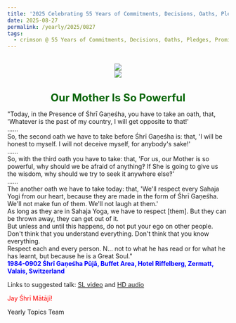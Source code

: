 ```yaml
---
title: '2025 Celebrating 55 Years of Commitments, Decisions, Oaths, Pledges, Promises, and Vows, Post 16 on Śhrī Gaṇeśha Chaturthī Day'
date: 2025-08-27
permalink: /yearly/2025/0827
tags:
  - crimson @ 55 Years of Commitments, Decisions, Oaths, Pledges, Promises, and Vows
---
```


<br>
<div style="text-align: center"><img src="https://pub-b6058b8fc5314638989cdd5e49178be6.r2.dev/2025_55_Years.png" /></div>

<div style="text-align: center"><img src="https://pub-b6058b8fc5314638989cdd5e49178be6.r2.dev/1984-0902_Shri_Ganesha_Puja_Buffet_Area_Hotel_Riffelberg_Zermatt_Switzerland_35_(Photo_credit_Alessandra_Pallini).jpg" /></div>

<br>
<p style="color:DarkGreen; text-align:center">
<font size="+2"><b>Our Mother Is So Powerful</b><br></font>
</p>

<p>
"Today, in the Presence of Śhrī Gaṇeśha, you have to take an oath, that, 'Whatever is the past of my country, I will get opposite to that!'<br>
......<br>
So, the second oath we have to take before Śhrī Gaṇeśha is: that, 'I will be honest to myself. I will not deceive myself, for anybody's sake!'<br>
......<br>
So, with the third oath you have to take: that, 'For us, our Mother is so powerful, why should we be afraid of anything‽ If She is going to give us the wisdom, why should we try to seek it anywhere else‽'<br>
......<br>
The another oath we have to take today: that, 'We'll respect every Sahaja Yogi from our heart, because they are made in the form of Śhrī Gaṇeśha. We'll not make fun of them. We'll not laugh at them.'<br>
As long as they are in Sahaja Yoga, we have to respect [them]. But they can be thrown away, they can get out of it.<br>
But unless and until this happens, do not put your ego on other people. Don't think that you understand everything. Don't think that you know everything.<br>
Respect each and every person. N... not to what he has read or for what he has learnt, but because he is a Great Soul."<br>
<font color="blue"><b>1984-0902 Śhrī Gaṇeśha Pūjā, Buffet Area, Hotel Riffelberg, Zermatt, Valais, Switzerland</b></font><br>
</p>

Links to suggested talk: <a href="https://vimeo.com/435650310"> SL video</a> and <a href="https://soundcloud.com/nirmala-vidya-portal/1984-0902-1-2"> HD audio</a><br>

<p style="color:red;">Jay Śhrī Mātājī!<br></p>

<p>Yearly Topics Team</p>